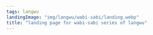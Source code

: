 ```yaml
---
tags: langwu
landingImage: "img/langwu/wabi-sabi/landing.webp"
title: "landing page for wabi-sabi series of langwu"
---
```

